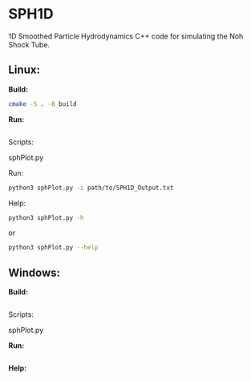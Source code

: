 # SPH1D
1D Smoothed Particle Hydrodynamics C++ code for simulating the Noh Shock Tube.

## Linux:

**Build:**
```bash
cmake -S . -B build
```
**Run:**
```bash
```

Scripts:

sphPlot.py

Run:
```bash
python3 sphPlot.py -i path/to/SPH1D_Output.txt
```
Help:
```bash
python3 sphPlot.py -h
```
or
```bash
python3 sphPlot.py --help
```

## Windows:

**Build:**
```powershell
```

Scripts:

sphPlot.py

**Run:**
```powershell
```
**Help:**
```powershell
```
